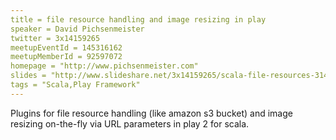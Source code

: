 ```yaml
---
title = file resource handling and image resizing in play
speaker = David Pichsenmeister
twitter = 3x14159265
meetupEventId = 145316162
meetupMemberId = 92597072
homepage = "http://www.pichsenmeister.com"
slides = "http://www.slideshare.net/3x14159265/scala-file-resources-31453535"
tags = "Scala,Play Framework"
---
```

Plugins for file resource handling (like amazon s3 bucket) and image resizing on-the-fly via URL parameters in play 2 for scala.